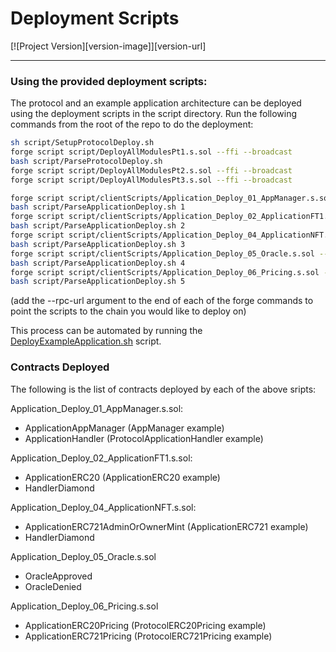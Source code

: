 # Deployment Scripts
[![Project Version][version-image]][version-url]

---

### Using the provided deployment scripts: 

The protocol and an example application architecture can be deployed using the deployment scripts in the script directory. Run the following commands from the root of the repo to do the deployment:

```bash
sh script/SetupProtocolDeploy.sh
forge script script/DeployAllModulesPt1.s.sol --ffi --broadcast
bash script/ParseProtocolDeploy.sh
forge script script/DeployAllModulesPt2.s.sol --ffi --broadcast
forge script script/DeployAllModulesPt3.s.sol --ffi --broadcast

forge script script/clientScripts/Application_Deploy_01_AppManager.s.sol --ffi --broadcast
bash script/ParseApplicationDeploy.sh 1
forge script script/clientScripts/Application_Deploy_02_ApplicationFT1.s.sol --ffi --broadcast 
bash script/ParseApplicationDeploy.sh 2
forge script script/clientScripts/Application_Deploy_04_ApplicationNFT.s.sol --ffi --broadcast
bash script/ParseApplicationDeploy.sh 3
forge script script/clientScripts/Application_Deploy_05_Oracle.s.sol --ffi --broadcast 
bash script/ParseApplicationDeploy.sh 4
forge script script/clientScripts/Application_Deploy_06_Pricing.s.sol --ffi --broadcast
bash script/ParseApplicationDeploy.sh 5
```

(add the --rpc-url argument to the end of each of the forge commands to point the scripts to the chain you would like to deploy on)

This process can be automated by running the [DeployExampleApplication.sh](../../../script/deploy/DeployExampleApplication.sh) script.

### Contracts Deployed

The following is the list of contracts deployed by each of the above sripts:

Application_Deploy_01_AppManager.s.sol:
- ApplicationAppManager (AppManager example)
- ApplicationHandler (ProtocolApplicationHandler example)

Application_Deploy_02_ApplicationFT1.s.sol:
- ApplicationERC20 (ApplicationERC20 example)
- HandlerDiamond 

Application_Deploy_04_ApplicationNFT.s.sol:
- ApplicationERC721AdminOrOwnerMint (ApplicationERC721 example)
- HandlerDiamond

Application_Deploy_05_Oracle.s.sol 
- OracleApproved
- OracleDenied 

Application_Deploy_06_Pricing.s.sol
- ApplicationERC20Pricing (ProtocolERC20Pricing example)
- ApplicationERC721Pricing (ProtocolERC721Pricing example)